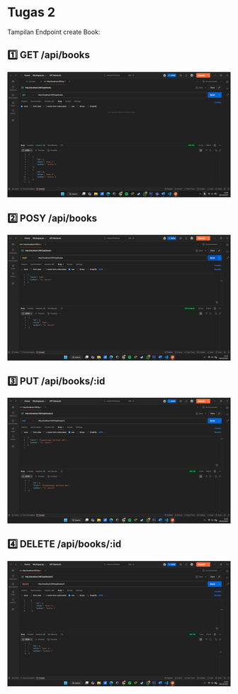 # Tugas 2

Tampilan Endpoint create Book:

## 1️⃣ GET /api/books
![Tampilan Endpoint Create](ss/endpoin_read.png)

## 2️⃣ POSY /api/books
![Tampilan Endpoint Read](ss/endpoin_create.png)

## 3️⃣ PUT /api/books/:id
![Tampilan Endpoint Update](ss/endpoin_update.png)


## 4️⃣ DELETE /api/books/:id
![Tampilan Endpoint Delete](ss/endpoin_delete.png)

